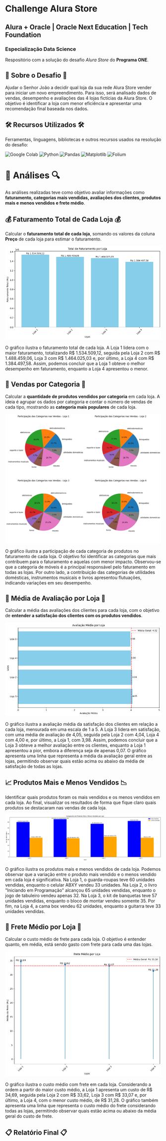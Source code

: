 # Challenge Alura Store
## Alura + Oracle | Oracle Next Education | Tech Foundation
### Especialização Data Science

Respositório com a solução do desafio _Alura Store_ do **Programa ONE**.

## 🎯 Sobre o Desafio 🎯
Ajudar o Senhor João a decidir qual loja da sua rede Alura Store vender para iniciar um novo empreendimento. Para isso, será analisado dados de vendas, desempenho e avaliações das 4 lojas fictícias da Alura Store. O objetivo é identificar a loja com menor eficiência e apresentar uma recomendação final baseada nos dados.

## 🛠 Recursos Utilizados 🛠
Ferramentas, linguagens, bibliotecas e outros recursos usados na resolução do desafio:

![Google Colab](https://img.shields.io/badge/Google%20Colab-%23F9A825.svg?style=for-the-badge&logo=googlecolab&logoColor=white)
![Python](https://img.shields.io/badge/python-3670A0?style=for-the-badge&logo=python&logoColor=ffdd54)
![Pandas](https://img.shields.io/badge/pandas-%23150458.svg?style=for-the-badge&logo=pandas&logoColor=white)
![Matplotlib](https://img.shields.io/badge/Matplotlib-%23ffffff.svg?style=for-the-badge&logo=Matplotlib&logoColor=black)
![Folium](https://img.shields.io/badge/Folium-77B829?style=for-the-badge&logo=folium&logoColor=white)

# 🔎 Análises 🔍
As análises realizadas teve como objetivo avaliar informações como **faturamento, categorias mais vendidas, avaliações dos clientes, produtos mais e menos vendidos e frete médio**.

## 💰 Faturamento Total de Cada Loja 💰
Calcular o **faturamento total de cada loja**, somando os valores da coluna **Preço** de cada loja para estimar o faturamento.

<img src="/imagens/faturamento.png">

O gráfico ilustra o faturamento total de cada loja. A Loja 1 lidera com o maior faturamento, totalizando R$ 1.534.509,12, seguida pela Loja 2 com R$ 1.488.459,06, Loja 3 com R$ 1.464.025,03 e, por último, a Loja 4 com R$ 1.384.497,58. Assim, podemos concluir que a Loja 1 obteve o melhor desempenho em faturamento, enquanto a Loja 4 apresentou o menor.

## 🛒 Vendas por Categoria 🛒
Calcular a **quantidade de produtos vendidos por categoria** em cada loja. A ideia é agrupar os dados por categoria e contar o número de vendas de cada tipo, mostrando as **categoria mais populares** de cada loja.

<img src="/imagens/vendascategorias.png">

O gráfico ilustra a participação de cada categoria de produtos no faturamento de cada loja. O objetivo foi identificar as categorias que mais contribuem para o faturamento e aquelas com menor impacto. Observou-se que a categoria de móveis é a principal responsável pelo faturamento em todas as lojas. Por outro lado, a contribuição das categorias de utilidades domésticas, instrumentos musicais e livros apresentou flutuações, indicando variações em seu desempenho.

## 🌟 Média de Avaliação por Loja 🌟
Calcular a média das avaliações dos clientes para cada loja, com o objetivo de **entender a satisfação dos clientes com os produtos vendidos**.

<img src="/imagens/avaliacao.png">

O gráfico ilustra a avaliação média da satisfação dos clientes em relação a cada loja, mensurada em uma escala de 1 a 5. A Loja 3 lidera em satisfação, com uma média de avaliação de 4,05, seguida pela Loja 2 com 4,04, Loja 4 com 4,00 e, por último, a Loja 1, com 3,98. Assim, podemos concluir que a Loja 3 obteve a melhor avaliação entre os clientes, enquanto a Loja 1 apresentou a pior, embora a diferença seja de apenas 0,07.
O gráfico apresenta uma linha que representa a média da avaliação geral entre as lojas, permitindo observar quais estão acima ou abaixo da média de satisfação de todas as lojas.

## 📈 Produtos Mais e Menos Vendidos 📉
Identificar quais produtos foram os mais vendidos e os menos vendidos em cada loja.  Ao final, visualizar os resultados de forma que fique claro quais produtos se destacaram nas vendas de cada loja.

<img src="/imagens/maismenosvendido.png">

O gráfico ilustra os produtos mais e menos vendidos de cada loja. Podemos observar que a variação entre o produto mais vendido e o menos vendido em cada loja é significativa. Na Loja 1, o guarda-roupas teve 60 unidades vendidas, enquanto o celular ABXY vendeu 33 unidades. Na Loja 2, o livro "Iniciando em Programação" alcançou 65 unidades vendidas, enquanto o jogo de tabuleiro vendeu apenas 32. Na Loja 3, o kit de banquetas teve 57 unidades vendidas, enquanto o bloco de montar vendeu somente 35. Por fim, na Loja 4, a cama box vendeu 62 unidades, enquanto a guitarra teve 33 unidades vendidas.

## 🚛 Frete Médio por Loja 🚛
Calcular o custo médio de frete para cada loja. O objetivo é entender quanto, em média, está sendo gasto com frete para cada uma das lojas.

<img src="/imagens/fretemedio.png">

O gráfico ilustra o custo médio com frete em cada loja. Considerando a ordem a partir do maior custo médio, a Loja 1 apresenta um custo de R$ 34,69, seguida pela Loja 2 com R$ 33,62, Loja 3 com R$ 33,07 e, por último, a Loja 4, com o menor custo médio, de R$ 31,28. O gráfico também apresenta uma linha que representa o custo médio do frete considerando todas as lojas, permitindo observar quais estão acima ou abaixo da média geral do custo de frete.

## 📋 Relatório Final 📋
